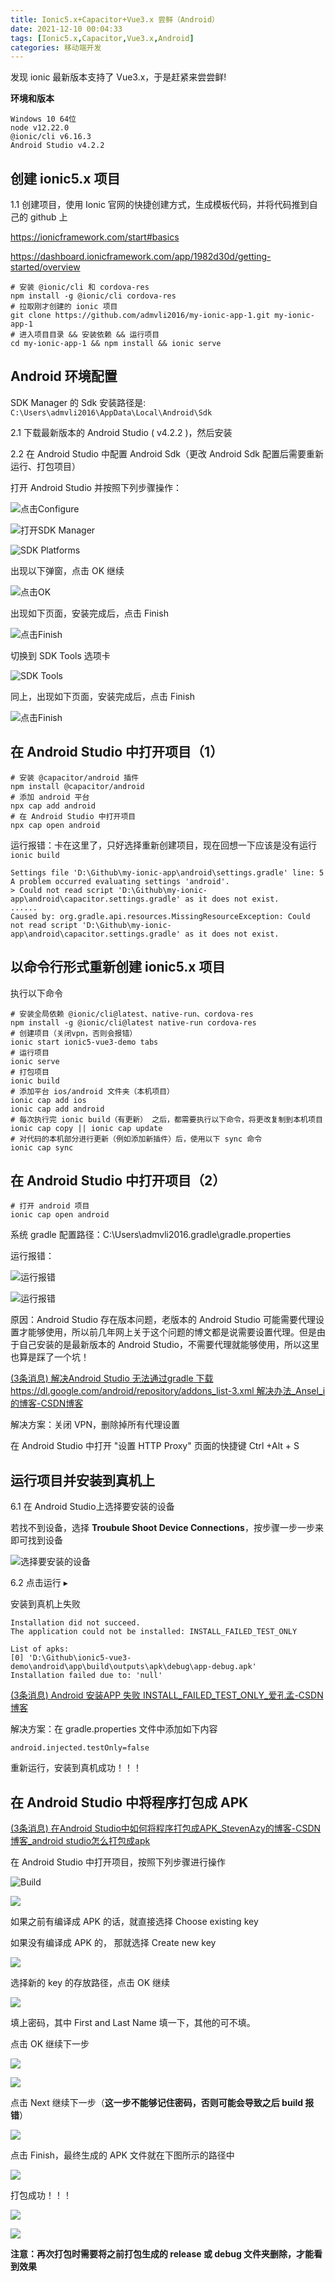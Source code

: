 ```yaml
---
title: Ionic5.x+Capacitor+Vue3.x 尝鲜（Android）
date: 2021-12-10 00:04:33
tags: [Ionic5.x,Capacitor,Vue3.x,Android]
categories: 移动端开发
---
```


发现 ionic 最新版本支持了  Vue3.x，于是赶紧来尝尝鲜!

**环境和版本**

```
Windows 10 64位
node v12.22.0
@ionic/cli v6.16.3
Android Studio v4.2.2
```

<!--more-->

## 创建 ionic5.x 项目

1.1 创建项目，使用 Ionic 官网的快捷创建方式，生成模板代码，并将代码推到自己的 github 上

https://ionicframework.com/start#basics

https://dashboard.ionicframework.com/app/1982d30d/getting-started/overview

```shell
# 安装 @ionic/cli 和 cordova-res
npm install -g @ionic/cli cordova-res
# 拉取刚才创建的 ionic 项目
git clone https://github.com/admvli2016/my-ionic-app-1.git my-ionic-app-1
# 进入项目目录 && 安装依赖 && 运行项目
cd my-ionic-app-1 && npm install && ionic serve
```

## Android 环境配置

SDK Manager 的 Sdk 安装路径是: `C:\Users\admvli2016\AppData\Local\Android\Sdk`

2.1 下载最新版本的 Android Studio ( v4.2.2 )，然后安装

2.2 在 Android Studio 中配置 Android Sdk（更改 Android Sdk 配置后需要重新运行、打包项目）

打开 Android Studio 并按照下列步骤操作：

![点击Configure](https://admvli2016.oss-cn-shenzhen.aliyuncs.com/img/MTY4ODg1MDk0ODIwNzAwOA_46223_qBWSIfH5zm9_Xsl0_1627538582%5B1%5D.png)

![打开SDK Manager](https://admvli2016.oss-cn-shenzhen.aliyuncs.com/img/MTY4ODg1MDk0ODIwNzAwOA_288955_fybGb59iupehM0YE_1627538589%5B1%5D.png)

![SDK Platforms](https://admvli2016.oss-cn-shenzhen.aliyuncs.com/img/MTY4ODg1MDk0ODIwNzAwOA_6363__R0YRWoK7bafGEjk_1627538653%5B1%5D.png)

出现以下弹窗，点击 OK 继续

![点击OK](https://admvli2016.oss-cn-shenzhen.aliyuncs.com/img/MTY4ODg1MDk0ODIwNzAwOA_229129_mKX0al6iAHOrhxhg_1627538675%5B1%5D.png)

出现如下页面，安装完成后，点击 Finish

![点击Finish](https://admvli2016.oss-cn-shenzhen.aliyuncs.com/img/MTY4ODg1MDk0ODIwNzAwOA_856869_epc79MBGMA2K9jcF_1627538692%5B1%5D.png)

切换到 SDK Tools 选项卡

![SDK Tools](https://admvli2016.oss-cn-shenzhen.aliyuncs.com/img/MTY4ODg1MDk0ODIwNzAwOA_585643_Z2AuYEcbvuPZera8_1627538719%5B1%5D.png)

同上，出现如下页面，安装完成后，点击 Finish

![点击Finish](https://admvli2016.oss-cn-shenzhen.aliyuncs.com/img/MTY4ODg1MDk0ODIwNzAwOA_120353_uz4_F5KIiWpSeHr8_1627538753%5B1%5D.png)

## 在 Android Studio 中打开项目（1）

```shell
# 安装 @capacitor/android 插件
npm install @capacitor/android
# 添加 android 平台
npx cap add android
# 在 Android Studio 中打开项目
npx cap open android   
```

运行报错：卡在这里了，只好选择重新创建项目，现在回想一下应该是没有运行 ` ionic build` 

```shell
Settings file 'D:\Github\my-ionic-app\android\settings.gradle' line: 5
A problem occurred evaluating settings 'android'.
> Could not read script 'D:\Github\my-ionic-app\android\capacitor.settings.gradle' as it does not exist.
......
Caused by: org.gradle.api.resources.MissingResourceException: Could not read script 'D:\Github\my-ionic-app\android\capacitor.settings.gradle' as it does not exist.
```

## 以命令行形式重新创建 ionic5.x 项目

执行以下命令

```shell
# 安装全局依赖 @ionic/cli@latest、native-run、cordova-res
npm install -g @ionic/cli@latest native-run cordova-res
# 创建项目（关闭vpn，否则会报错）
ionic start ionic5-vue3-demo tabs
# 运行项目
ionic serve
# 打包项目
ionic build
# 添加平台 ios/android 文件夹（本机项目）
ionic cap add ios
ionic cap add android
# 每次执行完 ionic build（有更新） 之后，都需要执行以下命令，将更改复制到本机项目
ionic cap copy || ionic cap update
# 对代码的本机部分进行更新（例如添加新插件）后，使用以下 sync 命令
ionic cap sync
```

## 在 Android Studio 中打开项目（2）

```shell
# 打开 android 项目  
ionic cap open android
```

系统 gradle 配置路径：C:\Users\admvli2016\.gradle\gradle.properties

 运行报错：

![运行报错](https://admvli2016.oss-cn-shenzhen.aliyuncs.com/img/MTY4ODg1MDk0ODIwNzAwOA_341377_Y5ha18NEhImSevOp_1627539160%5B11%5D.png)

![运行报错](https://admvli2016.oss-cn-shenzhen.aliyuncs.com/img/MTY4ODg1MDk0ODIwNzAwOA_68619_0_snrazINBVO9mQ2_1627539166%5B1%5D.png)

原因：Android Studio 存在版本问题，老版本的 Android Studio 可能需要代理设置才能够使用，所以前几年网上关于这个问题的博文都是说需要设置代理。但是由于自己安装的是最新版本的 Android Studio，不需要代理就能够使用，所以这里也算是踩了一个坑！

[(3条消息) 解决Android Studio 无法通过gradle 下载https://dl.google.com/android/repository/addons_list-3.xml 解决办法_Ansel_i的博客-CSDN博客](https://blog.csdn.net/Ansel_i/article/details/115521706)

解决方案：关闭 VPN，删除掉所有代理设置

在 Android Studio 中打开 "设置 HTTP Proxy" 页面的快捷键 Ctrl +Alt + S

## 运行项目并安装到真机上

6.1 在 Android Studio上选择要安装的设备

若找不到设备，选择 **Troubule Shoot Device Connections**，按步骤一步一步来即可找到设备

![选择要安装的设备](https://admvli2016.oss-cn-shenzhen.aliyuncs.com/img/MTY4ODg1MDk0ODIwNzAwOA_196601_xLc6Tuh_mk98EFyD_1627539300%5B1%5D.png)

6.2  点击运行 ▸

安装到真机上失败

```shell
Installation did not succeed.
The application could not be installed: INSTALL_FAILED_TEST_ONLY

List of apks:
[0] 'D:\Github\ionic5-vue3-demo\android\app\build\outputs\apk\debug\app-debug.apk'
Installation failed due to: 'null'
```

[(3条消息) Android 安装APP 失败 INSTALL_FAILED_TEST_ONLY_爱孔孟-CSDN博客](https://blog.csdn.net/aikongmeng/article/details/102589809)

解决方案：在 gradle.properties 文件中添加如下内容

```properties
android.injected.testOnly=false
```

重新运行，安装到真机成功！！！

## 在 Android Studio 中将程序打包成 APK

[(3条消息) 在Android Studio中如何将程序打包成APK_StevenAzy的博客-CSDN博客_android studio怎么打包成apk](https://blog.csdn.net/qq_33317126/article/details/79531438)

在 Android Studio 中打开项目，按照下列步骤进行操作

![Build](https://admvli2016.oss-cn-shenzhen.aliyuncs.com/img/MTY4ODg1MDk0ODIwNzAwOA_346912_e9EAtUZrdWsyQlIF_1627607335%5B1%5D.png)

![](https://admvli2016.oss-cn-shenzhen.aliyuncs.com/img/MTY4ODg1MDk0ODIwNzAwOA_566472_KhM0gPwqdDfcQAB0_1627607326%5B1%5D.png)

如果之前有编译成 APK 的话，就直接选择 Choose existing key

如果没有编译成 APK 的， 那就选择 Create new key

![](https://admvli2016.oss-cn-shenzhen.aliyuncs.com/img/MTY4ODg1MDk0ODIwNzAwOA_587951_Ao_6V_E7lt3yd6gS_1627607388%5B1%5D.png)

选择新的 key 的存放路径，点击 OK 继续

![](https://admvli2016.oss-cn-shenzhen.aliyuncs.com/img/MTY4ODg1MDk0ODIwNzAwOA_547362_WdAqEfn26napiJ4N_1627607433%5B1%5D.png)

填上密码，其中 First and Last Name 填一下，其他的可不填。

点击 OK 继续下一步

![](https://admvli2016.oss-cn-shenzhen.aliyuncs.com/img/MTY4ODg1MDk0ODIwNzAwOA_638872_JyoBXkT3kLhkbOR9_1627607502%5B1%5D.png)



![](https://admvli2016.oss-cn-shenzhen.aliyuncs.com/img/MTY4ODg1MDk0ODIwNzAwOA_98758__1Z0mbDbmQEenRk9_1627607533%5B1%5D.png)

点击 Next 继续下一步（**这一步不能够记住密码，否则可能会导致之后 build 报错**）

![](https://admvli2016.oss-cn-shenzhen.aliyuncs.com/img/MTY4ODg1MDk0ODIwNzAwOA_545387_QjaM9mwnLTJ5UN5l_1627607595%5B1%5D.png)

点击 Finish，最终生成的 APK 文件就在下图所示的路径中

![](https://admvli2016.oss-cn-shenzhen.aliyuncs.com/img/MTY4ODg1MDk0ODIwNzAwOA_70311_7HoTSeRj7AW_clU6_1627607627%5B1%5D.png)

打包成功！！！

![](https://admvli2016.oss-cn-shenzhen.aliyuncs.com/img/MTY4ODg1MDk0ODIwNzAwOA_515088_wTW1pYLYzTnXpBlA_1627607683%5B1%5D.png)



![](https://admvli2016.oss-cn-shenzhen.aliyuncs.com/img/MTY4ODg1MDk0ODIwNzAwOA_324088_BVj9ozYSZCFBQLDH_1627607700%5B1%5D.png)

**注意：再次打包时需要将之前打包生成的 release 或 debug 文件夹删除，才能看到效果**


